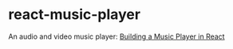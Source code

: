 # react-music-player
 
An audio and video music player: [Building a Music Player in React](https://dev.to/documatic/building-a-music-player-in-react-2aa4)
